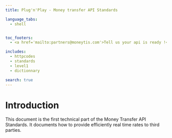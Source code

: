 ```yaml
---
title: Plug'n'Play - Money transfer API Standards

language_tabs:
  - shell


toc_footers:
  - <a href='mailto:partners@moneytis.com'>Tell us your api is ready !</a>

includes:
  - httpcodes
  - standards
  - level1
  - dictionnary

search: true
---
```



# Introduction

This document is the first technical part of the Money Transfer API Standards.
It documents how to provide efficiently real time rates to third parties.




